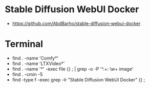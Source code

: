 # Stable Diffusion WebUI Docker

* https://github.com/AbdBarho/stable-diffusion-webui-docker

# Terminal

* find . -name 'Comfy*'
* find . -name 'LTXVideo*'
* find . -name '*' -exec file {} \; | grep -o -P '^.+: \w+ image'
* find . -cmin -5
* find -type f -exec grep -lr "Stable Diffusion WebUI Docker" {} \;